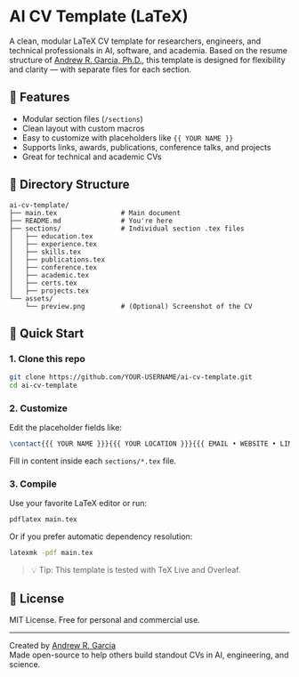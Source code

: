 # AI CV Template (LaTeX)

A clean, modular LaTeX CV template for researchers, engineers, and technical professionals in AI, software, and academia. Based on the resume structure of [Andrew R. Garcia, Ph.D.](https://andrewgarcia.vercel.app/), this template is designed for flexibility and clarity — with separate files for each section.

## 🌟 Features

- Modular section files (`/sections`)
- Clean layout with custom macros
- Easy to customize with placeholders like `{{ YOUR NAME }}`
- Supports links, awards, publications, conference talks, and projects
- Great for technical and academic CVs

## 📁 Directory Structure

```
ai-cv-template/
├── main.tex                # Main document
├── README.md               # You're here
├── sections/               # Individual section .tex files
│   ├── education.tex
│   ├── experience.tex
│   ├── skills.tex
│   ├── publications.tex
│   ├── conference.tex
│   ├── academic.tex
│   ├── certs.tex
│   ├── projects.tex
└── assets/
    └── preview.png         # (Optional) Screenshot of the CV
```

## 🚀 Quick Start

### 1. Clone this repo

```bash
git clone https://github.com/YOUR-USERNAME/ai-cv-template.git
cd ai-cv-template
```

### 2. Customize

Edit the placeholder fields like:

```latex
\contact{{{ YOUR NAME }}}{{{ YOUR LOCATION }}}{{{ EMAIL • WEBSITE • LINKEDIN }}}
```

Fill in content inside each `sections/*.tex` file.

### 3. Compile

Use your favorite LaTeX editor or run:

```bash
pdflatex main.tex
```

Or if you prefer automatic dependency resolution:

```bash
latexmk -pdf main.tex
```

> 💡 Tip: This template is tested with TeX Live and Overleaf.

## 📝 License

MIT License. Free for personal and commercial use.

---

Created by [Andrew R. Garcia](https://andrewgarcia.vercel.app/)  
Made open-source to help others build standout CVs in AI, engineering, and science.
